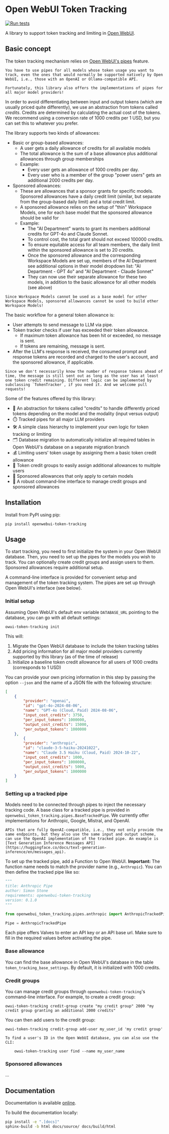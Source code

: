 # Open WebUI Token Tracking

[![Run tests](https://github.com/dartmouth/openwebui-token-tracking/actions/workflows/pytest.yml/badge.svg)](https://github.com/dartmouth/openwebui-token-tracking/actions/workflows/pytest.yml)

A library to support token tracking and limiting in [Open WebUI](https://openwebui.com/).


## Basic concept

The token tracking mechanism relies on [Open WebUI's pipes](https://docs.openwebui.com/pipelines/pipes/) feature.


```{warning}
You have to use pipes for all models whose token usage you want to track, even the ones that would normally be supported natively by Open WebUI, i.e., those with an OpenAI or Ollama-compatible API.

Fortunately, this library also offers the implementations of pipes for all major model providers!
```

In order to avoid differentiating between input and output tokens (which are usually priced quite differently), we use an abstraction from tokens called _credits_. Credits are determined by calculating the actual cost of the tokens. We recommend using a conversion rate of 1000 credits per 1 USD, but you can set this to whatever you prefer.

The library supports two kinds of allowances:

- Basic or group-based allowances:
  - A user gets a daily allowance of credits for all available models
  - The total allowance is the sum of a base allowance plus additional allowances through group memberships
  - Example:
    - Every user gets an allowance of 1000 credits per day.
    - Every user who is a member of the group "power users" gets an additional 2000 credits per day.
- Sponsored allowances:
  - These are allowances that a sponsor grants for specific models. Sponsored allowances have a daily credit limit (similar, but separate from the group-based daily limit) and a total credit limit.
  - A sponsored allowance relies on the setup of "thin" Workspace Models, one for each base model that the sponsored allowance should be valid for
  - Example:
    - The "AI Department" wants to grant its members additional credits for GPT-4o and Claude Sonnet.
    - To control cost, the total grant should not exceed 100000 credits.
    - To ensure equitable access for all team members, the daily limit within the sponsored allowance is set to 20 credits.
    - Once the sponsored allowance and the corresponding Workspace Models are set up, members of the AI Department see additional options in their model dropdown list: "AI Department - GPT 4o" and "AI Department - Claude Sonnet"
    - They can now use their separate allowance for these two models, in addition to the basic allowance for all other models (see above)

```{warning}
Since Workspace Models cannot be used as a base model for other Workspace Models, sponsored allowances cannot be used to build other Workspace Models!
```

The basic workflow for a general token allowance is:

- User attempts to send message to LLM via pipe.
- Token tracker checks if user has exceeded their token allowance.
  - If maximum token allowance has been hit or exceeded, no message is sent.
  - If tokens are remaining, message is sent.
- After the LLM's response is received, the consumed prompt and response tokens are recorded and charged to the user's account, and the sponsored allowance, if applicable.


```{hint}
Since we don't necessarily know the number of response tokens ahead of time, the message is still sent out as long as the user has at least one token credit remaining. Different logic can be implemented by subclassing `TokenTracker`, if you need it. And we welcome pull requests!
```

Some of the features offered by this library:

- 💸 An abstraction for tokens called "credits" to handle differently priced tokens depending on the model and the modality (input versus output)
- ⏱️ Tracked pipes for all major LLM providers
- 🛠️ A simple class hierarchy to implement your own logic for token tracking or limiting
- 🗂️ Database migration to automatically initialize all required tables in Open WebUI's database on a separate migration branch
- 💰 Limiting users' token usage by assigning them a basic token credit allowance
- 🏦 Token credit groups to easily assign additional allowances to multiple users
- 🎁 Sponsored allowances that only apply to certain models
- 🚀 A robust command-line interface to manage credit groups and sponsored allowances


## Installation

Install from PyPI using pip:

```
pip install openwebui-token-tracking
```

## Usage

To start tracking, you need to first initialize the system in your Open WebUI database. Then, you need to set up the pipes for the models you wish to track.
You can optionally create credit groups and assign users to them. Sponsored allowances require additional setup.

A command-line interface  is provided for convenient setup and management of the token tracking system. The pipes are set up through Open WebUI's interface (see below).

### Initial setup

Assuming Open WebUI's default env variable `DATABASE_URL` pointing to the database, you can go with all default settings:

```
owui-token-tracking init
```

This will:

1. Migrate the Open WebUI database to include the token tracking tables
2. Add pricing information for all major model providers currently supported by this library (as of the time of release)
3. Initialize a baseline token credit allowance for all users of 1000 credits (corresponds to 1 USD)

You can provide your own pricing information in this step by passing the option `--json` and the name of a JSON file with the following structure:

```json
[
    {
        "provider": "openai",
        "id": "gpt-4o-2024-08-06",
        "name": "GPT-4o (Cloud, Paid) 2024-08-06",
        "input_cost_credits": 3750,
        "per_input_tokens": 1000000,
        "output_cost_credits": 15000,
        "per_output_tokens": 1000000
    },
        {
        "provider": "anthropic",
        "id": "claude-3-5-haiku-20241022",
        "name": "Claude 3.5 Haiku (Cloud, Paid) 2024-10-22",
        "input_cost_credits": 1000,
        "per_input_tokens": 1000000,
        "output_cost_credits": 5000,
        "per_output_tokens": 1000000
    }
]
```


### Setting up a tracked pipe

Models need to be connected through pipes to inject the necessary tracking code. A base class for a tracked pipe is provided in `openwebui_token_tracking.pipes.BaseTrackedPipe`. We currently offer implementations for Anthropic, Google, Mistral, and OpenAI.

```{warning}
APIs that are fully OpenAI-compatible, i.e., they not only provide the same endpoints, but they also use the same input and output scheme, can use the OpenAI implementation of the tracked pipe. An example is [Text Generation Inference Messages API](https://huggingface.co/docs/text-generation-inference/en/messages_api).
```

To set up the tracked pipe, add a Function to Open WebUI. **Important:** The function name needs to match the provider name (e.g., `Anthropic`). You can then define the tracked pipe like so:

```python
"""
title: Anthropic Pipe
author: Simon Stone
requirements: openwebui-token-tracking
version: 0.1.0
"""

from openwebui_token_tracking.pipes.anthropic import AnthropicTrackedPipe

Pipe = AnthropicTrackedPipe

```

Each pipe offers Valves to enter an API key or an API base url. Make sure to fill in the required values before activating the pipe.

### Base allowance

You can find the base allowance in Open WebUI's database in the table `token_tracking_base_settings`. By default, it is initialized with 1000 credits.

### Credit groups

You can manage credit groups through `openwebui-token-tracking`'s command-line interface. For example, to create a credit group:

```
owui-token-tracking credit-group create "my credit group" 2000 "my credit group granting an additional 2000 credits"
```

You can then add users to the credit group:

```
owui-token-tracking credit-group add-user my_user_id 'my credit group'
```

```{hint}
To find a user's ID in the Open WebUI database, you can also use the CLI:

    owui-token-tracking user find --name my_user_name

```


### Sponsored allowances
...


## Documentation

Documentation is available [online](https://dartmouth.github.io/openwebui-token-tracking/).

To build the documentation locally:

```bash
pip install -e ".[docs]"
sphinx-build -b html docs/source/ docs/build/html
```